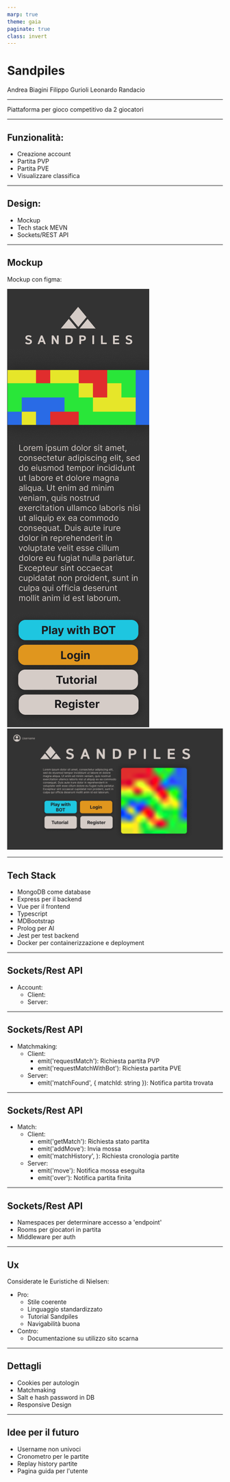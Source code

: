 ```yaml
---
marp: true
theme: gaia
paginate: true
class: invert
---
```


<style>
section::after {
  content: attr(data-marpit-pagination) '/' attr(data-marpit-pagination-total);
}
</style>

<!-- _class: lead invert -->
<!-- _paginate: false -->

# Sandpiles

Andrea Biagini
Filippo Gurioli
Leonardo Randacio

---


Piattaforma per gioco competitivo da 2 giocatori 

---

## Funzionalità:

- Creazione account
- Partita PVP
- Partita PVE
- Visualizzare classifica

---

## Design:

- Mockup
- Tech stack MEVN
- Sockets/REST API

---

## Mockup

Mockup con figma:

![h:300](./images/Landing_Responsive.png)
![h:200](./images/Landing.png)

---

## Tech Stack

- MongoDB come database
- Express per il backend
- Vue per il frontend
- Typescript
- MDBootstrap
- Prolog per AI
- Jest per test backend
- Docker per containerizzazione e deployment

---

## Sockets/Rest API

- Account:
    - Client:
    - Server:

---

## Sockets/Rest API

- Matchmaking:
    - Client:
        - emit('requestMatch'): Richiesta partita PVP
        - emit('requestMatchWithBot'): Richiesta partita PVE
    - Server:
        - emit('matchFound', { matchId: string }): Notifica partita trovata

---

## Sockets/Rest API

- Match:
    - Client:
        - emit('getMatch'): Richiesta stato partita
        - emit('addMove'): Invia mossa
        - emit('matchHistory', <username>): Richiesta cronologia partite
    - Server:
        - emit('move'): Notifica mossa eseguita
        - emit('over'): Notifica partita finita

---

## Sockets/Rest API

- Namespaces per determinare accesso a 'endpoint'
- Rooms per giocatori in partita
- Middleware per auth

---


## Ux

Considerate le Euristiche di Nielsen:

- Pro:
    - Stile coerente
    - Linguaggio standardizzato
    - Tutorial Sandpiles
    - Navigabilità buona
- Contro:
    - Documentazione su utilizzo sito scarna

---

## Dettagli

- Cookies per autologin
- Matchmaking
- Salt e hash password in DB
- Responsive Design

---

## Idee per il futuro

- Username non univoci
- Cronometro per le partite
- Replay history partite
- Pagina guida per l'utente

